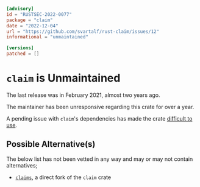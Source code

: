```toml
[advisory]
id = "RUSTSEC-2022-0077"
package = "claim"
date = "2022-12-04"
url = "https://github.com/svartalf/rust-claim/issues/12"
informational = "unmaintained"

[versions]
patched = []
```

# `claim` is Unmaintained

The last release was in February 2021, almost two years ago.

The maintainer has been unresponsive regarding this crate for over a year.

A pending issue with `claim`'s dependencies has made the crate [difficult to use](https://github.com/svartalf/rust-claim/issues/9).

## Possible Alternative(s)

The below list has not been vetted in any way and may or may not contain alternatives;

- [`claims`](https://crates.io/crates/claims), a direct fork of the `claim` crate
